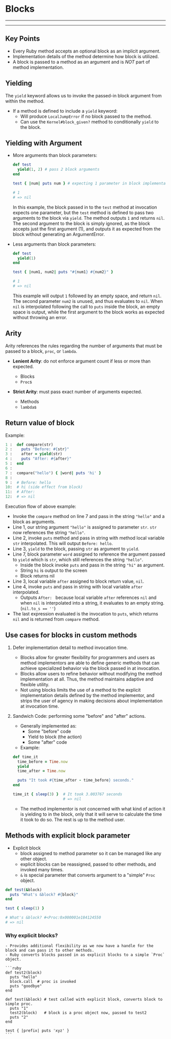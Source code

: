 # Blocks
---
---

## Key Points
  - Every Ruby method accepts an optional block as an implicit argument.
  - Implementation details of the method determine how block is utilized.
  - A block is passed to a method as an argument and is *NOT* part of method implementation.



## Yielding 

The `yield` keyword allows us to invoke the passed-in block argument from within the method. 

  - If a method is defined to include a `yield` keyword: 
    - Will produce `LocalJumpError` if no block passed to the method. 
    - Can use the `Kernel#block_given?` method to conditionally `yield` to the block. 

## Yielding with Argument 

  - More arguments than block parameters: 
    ```ruby 
    def test
      yield(1, 2) # pass 2 block arguments
    end 

    test { |num| puts num } # expecting 1 parameter in block implementation

    # 1
    # => nil 
    ```
    In this example, the block passed in to the `test` method at invocation expects one parameter, but the `test` method is defined to pass two arguments to the block via `yield`. The method outputs `1` and returns `nil`. The second argument to the block is simply ignored, as the block accepts just the first argument (1), and outputs it as expected from the block without generating an ArgumentError. 

  - Less arguments than block parameters:
    ```ruby 
    def test
      yield(1)
    end 

    test { |num1, num2| puts "#{num1} #{num2}" }

    # 1 
    # => nil
    ```
    This example will output `1` followed by an empty space, and return `nil`. The second parameter `num2` is unused, and thus evaluates to `nil`. When `nil` is interpolated following the call to `puts` inside the block, an empty space is output, while the first argument to the block works as expected without throwing an error. 


## Arity 
Arity references the rules regarding the number of arguments that must be passed to a block, `proc`, or `lambda`. 

  - **Lenient Arity**: do not enforce argument count if less or more than expected. 
    - Blocks
    - `Proc`s

  - **Strict Arity**: must pass exact number of arguments expected. 
    - Methods
    - `lambda`s

## Return value of block

Example: 
```ruby 
1 :  def compare(str)
2 :    puts "Before: #{str}" 
3 :    after = yield(str)
4 :    puts "After: #{after}" 
5 :  end 
6 :  
7 :  compare("hello") { |word| puts 'hi' }
8 :  
9 :  # Before: hello 
10:  # hi (side effect from block)
11:  # After:
12:  # => nil 
```
Execution flow of above example: 

- Invoke the `compare` method on line 7 and pass in the string `"hello"` and a block as arguments. 
- Line 1, our string argument `"hello"` is assigned to parameter `str`. `str` now references the string `"hello"`. 
- Line 2, invoke `puts` method and pass in string with method local variable `str` interpolated. This will output `Before: hello`.
- Line 3, `yield` to the block, passing `str` as argument to `yield`. 
- Line 7, block parameter `word` assigned to reference the argument passed to `yield` which is `str`, which still references the string `"hello"`. 
  - Inside the block invoke `puts` and pass in the string `"hi"` as argument. 
  - String `hi` is output to the screen
  - Block returns nil
- Line 3, local variable `after` assigned to block return value, `nil`. 
- Line 4, invoke `puts` and pass in string with local variable `after` interpolated. 
  - Outputs `After: ` because local variable `after` references `nil` and when `nil` is interpolated into a string, it evaluates to an empty string. (`nil.to_s == ''`)
- The last expression evaluated is the invocation to `puts`, which returns `nil` and is returned from `compare` method. 


## Use cases for blocks in custom methods

  1. Defer implementation detail to method invocation time.

      - Blocks allow for greater flexibility for programmers and users as method implementors are able to define generic methods that can achieve specialized behavior via the block passed in at invocation.
      - Blocks allow users to refine behavior without modifying the method implementation at all. Thus, the method maintains adaptive and flexible utility. 
      - Not using blocks limits the use of a method to the explicit implementation details defined by the method implementor, and strips the user of agency in making decisions about implementation at invocation time. 

  2. Sandwich Code: performing some "before" and "after" actions.
      - Generally implemented as: 
        - Some "before" code
        - Yield to block (the action)
        - Some "after" code
      - Example: 
      ```ruby 
      def time_it 
        time_before = Time.now 
        yield 
        time_after = Time.now 

        puts "It took #{time_after - time_before} seconds." 
      end 

      time_it { sleep(3) }  # It took 3.003767 seconds 
                            # => nil 
      ```
      - The method implementor is not concerned with what kind of action it is yielding to in the block, only that it will serve to calculate the time it took to do so. The rest is up to the method user. 


## Methods with explicit block parameter

  - Explicit block
    - block assigned to method parameter so it can be managed like any other object.
    - explicit blocks can be reassigned, passed to other methods, and invoked many times. 
    - `&` is special parameter that converts argument to a "simple" `Proc` object.

  ```ruby 
  def test(&block)
    puts "What's &block? #{block}"
  end 

  test { sleep(1) }

  # What's &block? #<Proc:0x000001e184124550
  # => nil 
  ```

  ### Why explicit blocks?
    
    - Provides additional flexibility as we now have a handle for the block and can pass it to other methods. 
    - Ruby converts blocks passed in as explicit blocks to a simple `Proc` object.

    ```ruby 
    def test2(block)
      puts "hello"
      block.call  # proc is invoked
      puts "goodbye"
    end 

    def test(&block) # test called with explicit block, converts block to simple proc. 
      puts "1"
      test2(block)   # block is a proc object now, passed to test2
      puts "2"
    end 

    test { |prefix| puts 'xyz' }
    ```

